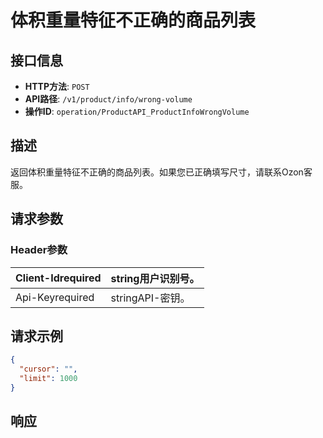 # 体积重量特征不正确的商品列表

## 接口信息

- **HTTP方法**: `POST`
- **API路径**: `/v1/product/info/wrong-volume`
- **操作ID**: `operation/ProductAPI_ProductInfoWrongVolume`

## 描述

返回体积重量特征不正确的商品列表。如果您已正确填写尺寸，请联系Ozon客服。

## 请求参数

### Header参数

| Client-Idrequired | string用户识别号。 |
|---|---|
| Api-Keyrequired | stringAPI-密钥。 |

## 请求示例

```json
{
  "cursor": "",
  "limit": 1000
}
```

## 响应
